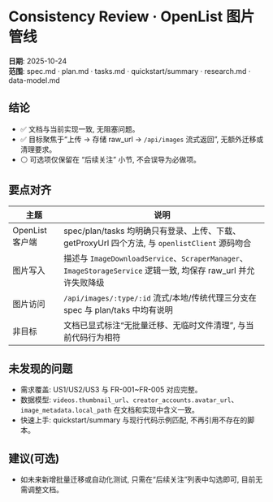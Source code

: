 # Consistency Review · OpenList 图片管线

**日期**: 2025-10-24  
**范围**: spec.md · plan.md · tasks.md · quickstart/summary · research.md · data-model.md

## 结论

- ✅ 文档与当前实现一致, 无阻塞问题。
- ✅ 目标聚焦于“上传 → 存储 raw_url → `/api/images` 流式返回”, 无额外迁移或清理要求。
- ⚪️ 可选项仅保留在 “后续关注” 小节, 不会误导为必做项。

## 要点对齐

| 主题 | 说明 |
| --- | --- |
| OpenList 客户端 | spec/plan/tasks 均明确只有登录、上传、下载、getProxyUrl 四个方法, 与 `openlistClient` 源码吻合 |
| 图片写入 | 描述与 `ImageDownloadService`、`ScraperManager`、`ImageStorageService` 逻辑一致, 均保存 raw_url 并允许失败降级 |
| 图片访问 | `/api/images/:type/:id` 流式/本地/传统代理三分支在 spec 与 plan/taks 中均有说明 |
| 非目标 | 文档已显式标注“无批量迁移、无临时文件清理”, 与当前代码行为相符 |

## 未发现的问题

- 需求覆盖: US1/US2/US3 与 FR-001~FR-005 对应完整。
- 数据模型: `videos.thumbnail_url`、`creator_accounts.avatar_url`、`image_metadata.local_path` 在文档和实现中含义一致。
- 快速上手: quickstart/summary 与现行代码示例匹配, 不再引用不存在的脚本。

## 建议(可选)

- 如未来新增批量迁移或自动化测试, 只需在“后续关注”列表中勾选即可, 目前无需调整文档。
